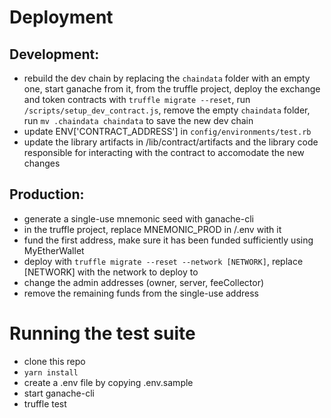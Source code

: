 # Deployment

## Development:

* rebuild the dev chain by replacing the `chaindata` folder with an empty one, start ganache from it, from the truffle project, deploy the exchange and token contracts with `truffle migrate --reset`, run `/scripts/setup_dev_contract.js`, remove the empty `chaindata` folder, run `mv .chaindata chaindata` to save the new dev chain
* update ENV['CONTRACT_ADDRESS'] in `config/environments/test.rb`
* update the library artifacts in /lib/contract/artifacts and the library code responsible for interacting with the contract to accomodate the new changes

## Production:

* generate a single-use mnemonic seed with ganache-cli
* in the truffle project, replace MNEMONIC_PROD in /.env with it
* fund the first address, make sure it has been funded sufficiently using MyEtherWallet 
* deploy with `truffle migrate --reset --network [NETWORK]`, replace [NETWORK] with the network to deploy to
* change the admin addresses (owner, server, feeCollector)
* remove the remaining funds from the single-use address 

# Running the test suite

* clone this repo
* `yarn install`
* create a .env file by copying .env.sample
* start ganache-cli
* truffle test
